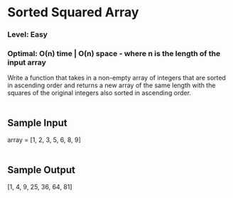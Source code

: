 # Sorted Squared Array

### Level: Easy
### Optimal: O(n) time | O(n) space - where n is the length of the input array

Write a function that takes in a non-empty array of integers that are sorted in ascending order and returns a new array of the same length with the squares of the original integers also sorted in ascending order.
<br></br>
## Sample Input
array = [1, 2, 3, 5, 6, 8, 9]
<br></br>
## Sample Output
[1, 4, 9, 25, 36, 64, 81]